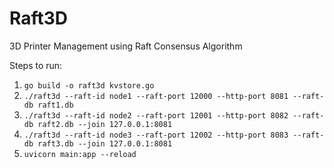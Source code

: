 # Raft3D
3D Printer Management using Raft Consensus Algorithm

Steps to run:
1. ```go build -o raft3d kvstore.go```
2. ```./raft3d --raft-id node1 --raft-port 12000 --http-port 8081 --raft-db raft1.db```
3. ```./raft3d --raft-id node2 --raft-port 12001 --http-port 8082 --raft-db raft2.db --join 127.0.0.1:8081```
4. ```./raft3d --raft-id node3 --raft-port 12002 --http-port 8083 --raft-db raft3.db --join 127.0.0.1:8081```
5. ```uvicorn main:app --reload```

